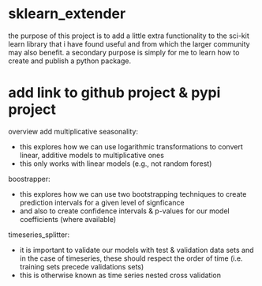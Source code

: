 # sklearn_extender

the purpose of this project is to add a little extra functionality to the sci-kit learn library that i have found useful and from which the larger community may also benefit.
a secondary purpose is simply for me to learn how to create and publish a python package.

# add link to github project & pypi project

overview
add multiplicative seasonality:
- this explores how we can use logarithmic transformations to convert linear, additive models to multiplicative ones
- this only works with linear models (e.g., not random forest)

boostrapper:
- this explores how we can use two bootstrapping techniques to create prediction intervals for a given level of signficance
- and also to create confidence intervals & p-values for our model coefficients (where available)

timeseries_splitter:
- it is important to validate our models with test & validation data sets and in the case of timeseries, these should respect the order of time (i.e. training sets precede validations sets)
- this is otherwise known as time series nested cross validation
